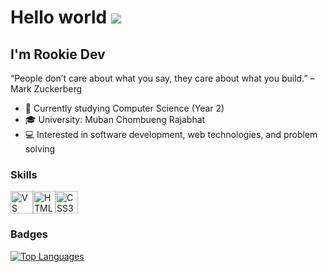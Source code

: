 Hello world ![](https://user-images.githubusercontent.com/18350557/176309783-0785949b-9127-417c-8b55-ab5a4333674e.gif) 
====================================================================================================================================
I'm Rookie Dev
----------

“People don’t care about what you say, they care about what you build.” – Mark Zuckerberg

* 🌱 Currently studying Computer Science (Year 2)  
* 🎓 University: Muban Chombueng Rajabhat 
* 💻 Interested in software development, web technologies, and problem solving 

### Skills

<p align="left">
<a href="https://code.visualstudio.com/" target="_blank" rel="noreferrer"><img src="https://raw.githubusercontent.com/danielcranney/readme-generator/main/public/icons/skills/visualstudiocode-colored.svg" alt="VS Code" title="VS Code" width="36" height="36" /></a><a href="https://developer.mozilla.org/en-US/docs/Glossary/HTML5" target="_blank" rel="noreferrer"><img src="https://raw.githubusercontent.com/danielcranney/readme-generator/main/public/icons/skills/html5-colored.svg" alt="HTML5" title="HTML5" width="36" height="36" /></a><a href="https://www.w3.org/TR/CSS/#css" target="_blank" rel="noreferrer"><img src="https://raw.githubusercontent.com/danielcranney/readme-generator/main/public/icons/skills/css3-colored.svg" alt="CSS3" title="CSS3" width="36" height="36" /></a>
</p>

### Badges

<a href="https://github.com/w64xp" align="left"><img src="https://github-readme-stats.vercel.app/api/top-langs/?username=w64xp&langs_count=10&title_color=0891b2&text_color=ffffff&icon_color=0891b2&bg_color=1c1917&hide_border=true&locale=en&custom_title=Top%20%Languages" alt="Top Languages" /></a>
